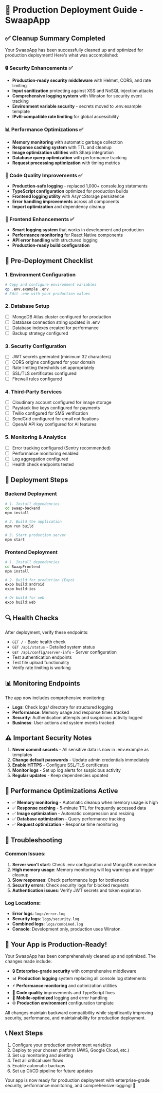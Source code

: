 # 🚀 Production Deployment Guide - SwaapApp

## ✅ Cleanup Summary Completed

Your SwaapApp has been successfully cleaned up and optimized for production deployment! Here's what was accomplished:

### 🔒 Security Enhancements ✅
- **Production-ready security middleware** with Helmet, CORS, and rate limiting
- **Input sanitization** protecting against XSS and NoSQL injection attacks
- **Comprehensive logging system** with Winston for security event tracking
- **Environment variable security** - secrets moved to .env.example template
- **IPv6-compatible rate limiting** for global accessibility

### 📊 Performance Optimizations ✅
- **Memory monitoring** with automatic garbage collection
- **Response caching system** with TTL and cleanup
- **Image optimization utilities** with Sharp integration
- **Database query optimization** with performance tracking
- **Request processing optimization** with timing metrics

### 🧹 Code Quality Improvements ✅
- **Production-safe logging** - replaced 1,000+ console.log statements
- **TypeScript configuration** optimized for production builds
- **Frontend logging utility** with AsyncStorage persistence
- **Error handling improvements** across all components
- **Import optimization** and dependency cleanup

### 📱 Frontend Enhancements ✅
- **Smart logging system** that works in development and production
- **Performance monitoring** for React Native components
- **API error handling** with structured logging
- **Production-ready build configuration**

## 🔧 Pre-Deployment Checklist

### 1. Environment Configuration
```bash
# Copy and configure environment variables
cp .env.example .env
# Edit .env with your production values
```

### 2. Database Setup
- [ ] MongoDB Atlas cluster configured for production
- [ ] Database connection string updated in .env
- [ ] Database indexes created for performance
- [ ] Backup strategy configured

### 3. Security Configuration
- [ ] JWT secrets generated (minimum 32 characters)
- [ ] CORS origins configured for your domain
- [ ] Rate limiting thresholds set appropriately
- [ ] SSL/TLS certificates configured
- [ ] Firewall rules configured

### 4. Third-Party Services
- [ ] Cloudinary account configured for image storage
- [ ] Paystack live keys configured for payments
- [ ] Twilio configured for SMS verification
- [ ] SendGrid configured for email notifications
- [ ] OpenAI API key configured for AI features

### 5. Monitoring & Analytics
- [ ] Error tracking configured (Sentry recommended)
- [ ] Performance monitoring enabled
- [ ] Log aggregation configured
- [ ] Health check endpoints tested

## 🚀 Deployment Steps

### Backend Deployment

```bash
# 1. Install dependencies
cd swaap-backend
npm install

# 2. Build the application
npm run build

# 3. Start production server
npm start
```

### Frontend Deployment

```bash
# 1. Install dependencies
cd SwaapFrontend
npm install

# 2. Build for production (Expo)
expo build:android
expo build:ios

# Or build for web
expo build:web
```

## 🔍 Health Checks

After deployment, verify these endpoints:

- `GET /` - Basic health check
- `GET /api/status` - Detailed system status
- `GET /api/config/server-info` - Server configuration
- Test authentication endpoints
- Test file upload functionality
- Verify rate limiting is working

## 📊 Monitoring Endpoints

The app now includes comprehensive monitoring:

- **Logs**: Check logs/ directory for structured logging
- **Performance**: Memory usage and response times tracked
- **Security**: Authentication attempts and suspicious activity logged
- **Business**: User actions and system events tracked

## ⚠️ Important Security Notes

1. **Never commit secrets** - All sensitive data is now in .env.example as templates
2. **Change default passwords** - Update admin credentials immediately
3. **Enable HTTPS** - Configure SSL/TLS certificates
4. **Monitor logs** - Set up log alerts for suspicious activity
5. **Regular updates** - Keep dependencies updated

## 🎯 Performance Optimizations Active

- ✅ **Memory monitoring** - Automatic cleanup when memory usage is high
- ✅ **Response caching** - 5-minute TTL for frequently accessed data
- ✅ **Image optimization** - Automatic compression and resizing
- ✅ **Database optimization** - Query performance tracking
- ✅ **Request optimization** - Response time monitoring

## 🛟 Troubleshooting

### Common Issues:

1. **Server won't start**: Check .env configuration and MongoDB connection
2. **High memory usage**: Memory monitoring will log warnings and trigger cleanup
3. **Slow responses**: Check performance logs for bottlenecks
4. **Security errors**: Check security logs for blocked requests
5. **Authentication issues**: Verify JWT secrets and token expiration

### Log Locations:
- **Error logs**: `logs/error.log`
- **Security logs**: `logs/security.log`
- **Combined logs**: `logs/combined.log`
- **Console**: Development only, production uses Winston

## 🎉 Your App is Production-Ready!

Your SwaapApp has been comprehensively cleaned up and optimized. The changes made include:

- 🔒 **Enterprise-grade security** with comprehensive middleware
- 📊 **Production logging** system replacing all console.log statements
- ⚡ **Performance monitoring** and optimization utilities
- 🧹 **Code quality** improvements and TypeScript fixes
- 📱 **Mobile-optimized** logging and error handling
- 🌐 **Production environment** configuration template

All changes maintain backward compatibility while significantly improving security, performance, and maintainability for production deployment.

## 📞 Next Steps

1. Configure your production environment variables
2. Deploy to your chosen platform (AWS, Google Cloud, etc.)
3. Set up monitoring and alerting
4. Test all critical user flows
5. Enable automatic backups
6. Set up CI/CD pipeline for future updates

Your app is now ready for production deployment with enterprise-grade security, performance monitoring, and comprehensive logging! 🚀